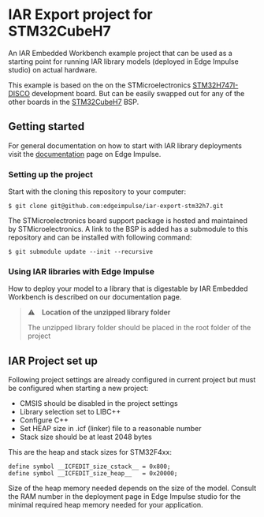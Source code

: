 # IAR Export project for STM32CubeH7

An IAR Embedded Workbench example project that can be used as a starting point for running IAR library models (deployed in Edge Impulse studio) on actual hardware.

This example is based on the on the STMicroelectronics [STM32H747I-DISCO](https://www.st.com/en/evaluation-tools/stm32h747i-disco.html) development board. But can be easily swapped out for any of the other boards in the [STM32CubeH7](https://github.com/STMicroelectronics/STM32CubeH7) BSP.

## Getting started

For general documentation on how to start with IAR library deployments visit the [documentation](https://docs.edgeimpulse.com/docs/run-inference/iar-library.md) page on Edge Impulse.

### Setting up the project

Start with the cloning this repository to your computer:
```
$ git clone git@github.com:edgeimpulse/iar-export-stm32h7.git
```
The STMicroelectronics board support package is hosted and maintained by STMicroelectronics. A link to the BSP is added has a submodule to this repository and can be installed with following command:
```
$ git submodule update --init --recursive
```

### Using IAR libraries with Edge Impulse

How to deploy your model to a library that is digestable by IAR Embedded Workbench is described on our documentation page.

> ⚠️ **Location of the unzipped library folder**
>
> The unzipped library folder should be placed in the root folder of the project

## IAR Project set up

Following project settings are already configured in current project but must be configured when starting a new project:

- CMSIS should be disabled in the project settings
- Library selection set to LIBC++
- Configure C++
- Set HEAP size in .icf (linker) file to a reasonable number
- Stack size should be at least 2048 bytes

This are the heap and stack sizes for STM32F4xx:

```
define symbol __ICFEDIT_size_cstack__ = 0x800;
define symbol __ICFEDIT_size_heap__   = 0x20000;
```

Size of the heap memory needed depends on the size of the model. Consult the RAM number in the deployment page in Edge Impulse studio for the minimal required heap memory needed for your application.